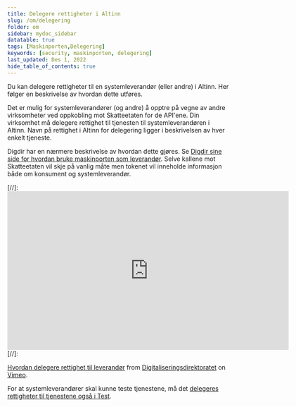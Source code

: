 ```yaml
---
title: Delegere rettigheter i Altinn
slug: /om/delegering
folder: om
sidebar: mydoc_sidebar
datatable: true
tags: [Maskinporten,Delegering]
keywords: [security, maskinporten, delegering]
last_updated: Des 1, 2022
hide_table_of_contents: true
---
```

<summary>Du kan delegere rettigheter til en systemleverandør (eller andre) i Altinn. Her følger en beskrivelse av hvordan dette utføres.</summary>

Det er mulig for systemleverandører (og andre) å opptre på vegne av andre virksomheter ved oppkobling mot Skatteetaten for de API'ene. Din virksomhet må delegere rettighet til tjenesten til systemleverandøren i Altinn. Navn på rettighet i Altinn for delegering ligger i beskrivelsen av hver enkelt tjeneste.

Digdir har en nærmere beskrivelse av hvordan dette gjøres. Se [Digdir sine side for hvordan bruke maskinporten som leverandør](https://docs.digdir.no/docs/Maskinporten/maskinporten_guide_apikonsument#bruke-delegering-som-leverand%C3%B8r). Selve kallene mot Skatteetaten vil skje på vanlig måte men tokenet vil inneholde informasjon både om konsument og systemleverandør.

[//]: <iframe src="https://player.vimeo.com/video/533856189?h=d4a5afc5d8" width="640" height="360" frameborder="0" allow="autoplay; fullscreen; picture-in-picture" allowfullscreen></iframe>
[//]: <p><a href="https://vimeo.com/533856189">Hvordan delegere rettighet til leverand&oslash;r</a> from <a href="https://vimeo.com/digdir">Digitaliseringsdirektoratet</a> on <a href="https://vimeo.com">Vimeo</a>.</p>

For at systemleverandører skal kunne teste tjenestene, må det [delegeres rettigheter til tjenestene også i Test](../test/testfrasystemleverandor.md).
